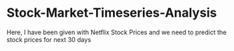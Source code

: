 # Stock-Market-Timeseries-Analysis
Here, I have been given with Netflix Stock Prices and we need to predict the stock prices for next 30 days
